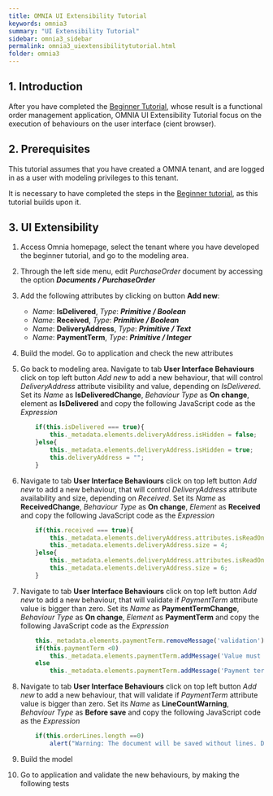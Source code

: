 ```yaml
---
title: OMNIA UI Extensibility Tutorial
keywords: omnia3
summary: "UI Extensibility Tutorial"
sidebar: omnia3_sidebar
permalink: omnia3_uiextensibilitytutorial.html
folder: omnia3
---
```



## 1. Introduction

After you have completed the [Beginner Tutorial](https://docs.numbersbelieve.com/omnia3_beginnertutorial.html), whose result is a functional order management application, OMNIA UI Extensibility Tutorial focus on the execution of behaviours on the user interface (cient browser).

## 2. Prerequisites

This tutorial assumes that you have created a OMNIA tenant, and are logged in as a user with modeling privileges to this tenant.

It is necessary to have completed the steps in the  [Beginner tutorial](http://docs.numbersbelieve.com/omnia3_beginnertutorial.html), as this tutorial builds upon it.

## 3. UI Extensibility

1. Access Omnia homepage, select the tenant where you have developed the beginner tutorial, and go to the modeling area.

2. Through the left side menu, edit *PurchaseOrder* document by accessing the option ***Documents / PurchaseOrder***

3. Add the following attributes by clicking on button **Add new**: 

    - *Name*: **IsDelivered**, *Type*: ***Primitive / Boolean***
    - *Name*: **Received**, *Type*: ***Primitive / Boolean***
    - *Name*: **DeliveryAddress**, *Type*: ***Primitive / Text***
    - *Name*: **PaymentTerm**, *Type*: ***Primitive / Integer***
    
4. Build the model. Go to application and check the new attributes
    
5. Go back to modeling area. Navigate to tab **User Interface Behaviours** click on top left button *Add new* to add a new behaviour, that will control  *DeliveryAddress* attribute visibility and value, depending on *IsDelivered*. Set its *Name* as **IsDeliveredChange**, *Behaviour Type* as **On change**, element as **IsDelivered** and copy the following JavaScript code as the *Expression*

    ```JavaScript
        if(this.isDelivered === true){
            this._metadata.elements.deliveryAddress.isHidden = false;
        }else{
            this._metadata.elements.deliveryAddress.isHidden = true;
            this.deliveryAddress = "";    
        }    
    ```

6. Navigate to tab **User Interface Behaviours** click on top left button *Add new* to add a new behaviour, that will control  *DeliveryAddress* attribute availability and size, depending on *Received*. Set its *Name* as **ReceivedChange**, *Behaviour Type* as **On change**, *Element* as **Received** and copy the following JavaScript code as the *Expression*

    ```JavaScript
        if(this.received === true){
            this._metadata.elements.deliveryAddress.attributes.isReadOnly = true;
            this._metadata.elements.deliveryAddress.size = 4;
        }else{
            this._metadata.elements.deliveryAddress.attributes.isReadOnly = false;
            this._metadata.elements.deliveryAddress.size = 6;
        }    
    ```

7. Navigate to tab **User Interface Behaviours** click on top left button *Add new* to add a new behaviour, that will validate if   *PaymentTerm* attribute value is bigger than zero. Set its *Name* as **PaymentTermChange**, *Behaviour Type* as **On change**, *Element* as **PaymentTerm** and copy the following JavaScript code as the *Expression*

    ```JavaScript
        this._metadata.elements.paymentTerm.removeMessage('validation');
        if(this.paymentTerm <0)
            this._metadata.elements.paymentTerm.addMessage('Value must be bigger than zero','error',  'validation');
        else
            this._metadata.elements.paymentTerm.addMessage('Payment term is valid','success',  'validation');    
    ```

8. Navigate to tab **User Interface Behaviours** click on top left button *Add new* to add a new behaviour, that will validate if   *PaymentTerm* attribute value is bigger than zero. Set its *Name* as **LineCountWarning**, *Behaviour Type* as **Before save** and copy the following JavaScript code as the *Expression*

    ```JavaScript
        if(this.orderLines.length ==0)
            alert("Warning: The document will be saved without lines. Don't worry, you can add them later.");
    ```

9. Build the model

10. Go to application and validate the new behaviours, by making the following tests
